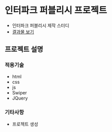 # 인터파크 퍼블리시 프로젝트
- 인터파크 퍼블리시 제작 스터디
- [결과물 보기](https://)

## 프로젝트 설명
### 적용기술
- html
- css
- js
- Swiper
- JQuery

### 기타사항
- 프로젝트 생성